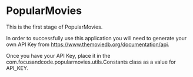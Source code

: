 # PopularMovies
This is the first stage of PopularMovies. 

In order to successfully use this application you will need to generate your own API Key from https://www.themoviedb.org/documentation/api. 

Once you have your API Key, place it in the com.focusandcode.popularmovies.utils.Constants class as a value for API_KEY.
